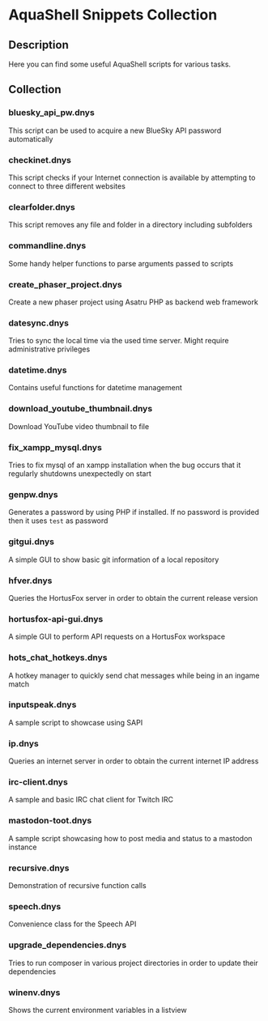 # AquaShell Snippets Collection

## Description

Here you can find some useful AquaShell scripts for various tasks.

## Collection

### bluesky_api_pw.dnys

This script can be used to acquire a new BlueSky API password automatically

### checkinet.dnys

This script checks if your Internet connection is available by attempting to connect to three different websites

### clearfolder.dnys

This script removes any file and folder in a directory including subfolders

### commandline.dnys

Some handy helper functions to parse arguments passed to scripts

### create_phaser_project.dnys

Create a new phaser project using Asatru PHP as backend web framework

### datesync.dnys

Tries to sync the local time via the used time server. Might require administrative privileges

### datetime.dnys

Contains useful functions for datetime management

### download_youtube_thumbnail.dnys

Download YouTube video thumbnail to file

### fix_xampp_mysql.dnys

Tries to fix mysql of an xampp installation when the bug occurs that it regularly shutdowns unexpectedly on start

### genpw.dnys

Generates a password by using PHP if installed. If no password is provided then it uses `test` as password

### gitgui.dnys

A simple GUI to show basic git information of a local repository

### hfver.dnys

Queries the HortusFox server in order to obtain the current release version

### hortusfox-api-gui.dnys

A simple GUI to perform API requests on a HortusFox workspace

### hots_chat_hotkeys.dnys

A hotkey manager to quickly send chat messages while being in an ingame match

### inputspeak.dnys

A sample script to showcase using SAPI

### ip.dnys

Queries an internet server in order to obtain the current internet IP address

### irc-client.dnys

A sample and basic IRC chat client for Twitch IRC

### mastodon-toot.dnys

A sample script showcasing how to post media and status to a mastodon instance

### recursive.dnys

Demonstration of recursive function calls

### speech.dnys

Convenience class for the Speech API

### upgrade_dependencies.dnys

Tries to run composer in various project directories in order to update their dependencies

### winenv.dnys

Shows the current environment variables in a listview